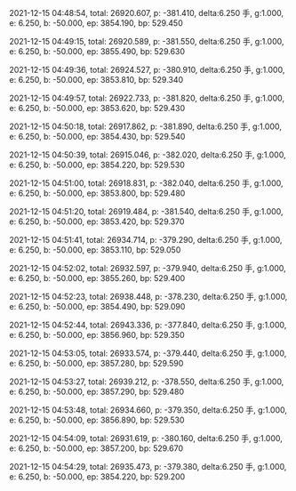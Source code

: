 2021-12-15 04:48:54, total: 26920.607, p: -381.410, delta:6.250 手, g:1.000, e: 6.250, b: -50.000, ep: 3854.190, bp: 529.450

2021-12-15 04:49:15, total: 26920.589, p: -381.550, delta:6.250 手, g:1.000, e: 6.250, b: -50.000, ep: 3855.490, bp: 529.630

2021-12-15 04:49:36, total: 26924.527, p: -380.910, delta:6.250 手, g:1.000, e: 6.250, b: -50.000, ep: 3853.810, bp: 529.340

2021-12-15 04:49:57, total: 26922.733, p: -381.820, delta:6.250 手, g:1.000, e: 6.250, b: -50.000, ep: 3853.620, bp: 529.430

2021-12-15 04:50:18, total: 26917.862, p: -381.890, delta:6.250 手, g:1.000, e: 6.250, b: -50.000, ep: 3854.430, bp: 529.540

2021-12-15 04:50:39, total: 26915.046, p: -382.020, delta:6.250 手, g:1.000, e: 6.250, b: -50.000, ep: 3854.220, bp: 529.530

2021-12-15 04:51:00, total: 26918.831, p: -382.040, delta:6.250 手, g:1.000, e: 6.250, b: -50.000, ep: 3853.800, bp: 529.480

2021-12-15 04:51:20, total: 26919.484, p: -381.540, delta:6.250 手, g:1.000, e: 6.250, b: -50.000, ep: 3853.420, bp: 529.370

2021-12-15 04:51:41, total: 26934.714, p: -379.290, delta:6.250 手, g:1.000, e: 6.250, b: -50.000, ep: 3853.110, bp: 529.050

2021-12-15 04:52:02, total: 26932.597, p: -379.940, delta:6.250 手, g:1.000, e: 6.250, b: -50.000, ep: 3855.260, bp: 529.400

2021-12-15 04:52:23, total: 26938.448, p: -378.230, delta:6.250 手, g:1.000, e: 6.250, b: -50.000, ep: 3854.490, bp: 529.090

2021-12-15 04:52:44, total: 26943.336, p: -377.840, delta:6.250 手, g:1.000, e: 6.250, b: -50.000, ep: 3856.960, bp: 529.350

2021-12-15 04:53:05, total: 26933.574, p: -379.440, delta:6.250 手, g:1.000, e: 6.250, b: -50.000, ep: 3857.280, bp: 529.590

2021-12-15 04:53:27, total: 26939.212, p: -378.550, delta:6.250 手, g:1.000, e: 6.250, b: -50.000, ep: 3857.290, bp: 529.480

2021-12-15 04:53:48, total: 26934.660, p: -379.350, delta:6.250 手, g:1.000, e: 6.250, b: -50.000, ep: 3856.890, bp: 529.530

2021-12-15 04:54:09, total: 26931.619, p: -380.160, delta:6.250 手, g:1.000, e: 6.250, b: -50.000, ep: 3857.200, bp: 529.670

2021-12-15 04:54:29, total: 26935.473, p: -379.380, delta:6.250 手, g:1.000, e: 6.250, b: -50.000, ep: 3854.220, bp: 529.200